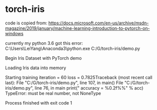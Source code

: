 # torch-iris

code is copied from:
https://docs.microsoft.com/en-us/archive/msdn-magazine/2019/january/machine-learning-introduction-to-pytorch-on-windows

currently my python 3.6 got this error:
C:\Users\LeiYang\Anaconda3\python.exe C:/G/torch-iris/demo.py

Begin Iris Dataset with PyTorch demo 

Loading Iris data into memory 

Starting training
iteration =   60  loss =  0.7825Traceback (most recent call last):
  File "C:/G/torch-iris/demo.py", line 107, in <module>
    main()
  File "C:/G/torch-iris/demo.py", line 76, in main
    print("  accuracy = %0.2f%%" % acc)
TypeError: must be real number, not NoneType

Process finished with exit code 1
